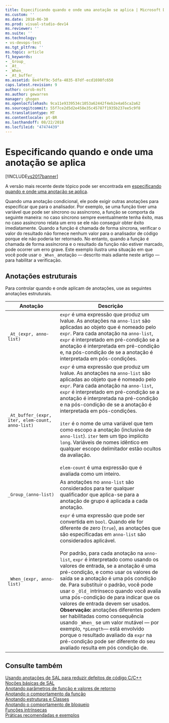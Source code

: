 ```yaml
---
title: Especificando quando e onde uma anotação se aplica | Microsoft Docs
ms.custom: ''
ms.date: 2018-06-30
ms.prod: visual-studio-dev14
ms.reviewer: ''
ms.suite: ''
ms.technology:
- vs-devops-test
ms.tgt_pltfrm: ''
ms.topic: article
f1_keywords:
- _Group_
- _At_
- _When_
- _At_buffer_
ms.assetid: 8e4f4f9c-5dfa-4835-87df-ecd1698fc650
caps.latest.revision: 9
author: corob-msft
ms.author: gewarren
manager: ghogen
ms.openlocfilehash: 9ca11e9339534c1053a62442f4eb2e4a65ca2a62
ms.sourcegitcommit: 55f7ce2d5d2e458e35c45787f1935b237ee5c9f8
ms.translationtype: MT
ms.contentlocale: pt-BR
ms.lasthandoff: 08/22/2018
ms.locfileid: "47474439"
---
```

# <a name="specifying-when-and-where-an-annotation-applies"></a>Especificando quando e onde uma anotação se aplica
[!INCLUDE[vs2017banner](../includes/vs2017banner.md)]

A versão mais recente deste tópico pode ser encontrada em [especificando quando e onde uma anotação se aplica](https://docs.microsoft.com/visualstudio/code-quality/specifying-when-and-where-an-annotation-applies).  
  
Quando uma anotação condicional, ele pode exigir outras anotações para especificar que para o analisador.  Por exemplo, se uma função tiver uma variável que pode ser síncrono ou assíncrono, a função se comporta da seguinte maneira: no caso síncrono sempre eventualmente tenha êxito, mas no caso assíncrono relata um erro se ele não conseguir obter êxito imediatamente. Quando a função é chamada de forma síncrona, verificar o valor do resultado não fornece nenhum valor para o analisador de código porque ele não poderia ter retornado.  No entanto, quando a função é chamada de forma assíncrona e o resultado da função não estiver marcado, pode ocorrer um erro grave. Este exemplo ilustra uma situação em que você pode usar o `_When_` anotação — descrito mais adiante neste artigo — para habilitar a verificação.  
  
## <a name="structural-annotations"></a>Anotações estruturais  
 Para controlar quando e onde aplicam de anotações, use as seguintes anotações estruturais.  
  
|Anotação|Descrição|  
|----------------|-----------------|  
|`_At_(expr, anno-list)`|`expr` é uma expressão que produz um lvalue. As anotações na `anno-list` são aplicadas ao objeto que é nomeado pelo `expr`. Para cada anotação na `anno-list`, `expr` é interpretado em pré-condição se a anotação é interpretada em pré-condição e, na pós-condição de se a anotação é interpretada em pós-condições.|  
|`_At_buffer_(expr, iter, elem-count, anno-list)`|`expr` é uma expressão que produz um lvalue. As anotações na `anno-list` são aplicadas ao objeto que é nomeado pelo `expr`. Para cada anotação na `anno-list`, `expr` é interpretado em pré-condição se a anotação é interpretada na pré-condição e na pós-condição de se a anotação é interpretada em pós-condições.<br /><br /> `iter` é o nome de uma variável que tem como escopo a anotação (inclusiva de `anno-list`). `iter` tem um tipo implícito `long`. Variáveis de nomes idêntico em qualquer escopo delimitador estão ocultos da avaliação.<br /><br /> `elem-count` é uma expressão que é avaliada como um inteiro.|  
|`_Group_(anno-list)`|As anotações no `anno-list` são considerados para ter qualquer qualificador que aplica-se para a anotação de grupo é aplicada a cada anotação.|  
|`_When_(expr, anno-list)`|`expr` é uma expressão que pode ser convertida em `bool`. Quando ele for diferente de zero (`true`), as anotações que são especificadas em `anno-list` são considerados aplicável.<br /><br /> Por padrão, para cada anotação na `anno-list`, `expr` é interpretado como usando os valores de entrada, se a anotação é uma pré-condição, e como usar os valores de saída se a anotação é uma pós condição de. Para substituir o padrão, você pode usar o `_Old_` intrínseco quando você avalia uma pós-condição de para indicar que os valores de entrada devem ser usados. **Observação:** anotações diferentes podem ser habilitadas como consequência usando `_When_` se um valor mutável — por exemplo, `*pLength`— está envolvido porque o resultado avaliado da `expr` na pré-condição pode ser diferente do seu avaliado resulta em pós condição de.|  
  
## <a name="see-also"></a>Consulte também  
 [Usando anotações de SAL para reduzir defeitos de código C/C++](../code-quality/using-sal-annotations-to-reduce-c-cpp-code-defects.md)   
 [Noções básicas de SAL](../code-quality/understanding-sal.md)   
 [Anotando parâmetros de função e valores de retorno](../code-quality/annotating-function-parameters-and-return-values.md)   
 [Anotando o comportamento da função](../code-quality/annotating-function-behavior.md)   
 [Anotando estruturas e Classes](../code-quality/annotating-structs-and-classes.md)   
 [Anotando o comportamento de bloqueio](../code-quality/annotating-locking-behavior.md)   
 [Funções intrínsecas](../code-quality/intrinsic-functions.md)   
 [Práticas recomendadas e exemplos](../code-quality/best-practices-and-examples-sal.md)



